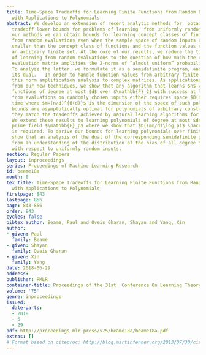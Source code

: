 ```yaml
---
title: Time-Space Tradeoffs for Learning Finite Functions from Random Evaluations,
  with Applications to Polynomials
abstract: We develop an extension of recent analytic methods for  obtaining time-space
  tradeoff lower bounds for problems of learning  from uniformly random labelled examples.  With
  our methods we can obtain bounds for learning concept classes of finite functions
  from random evaluations even when the sample space of random inputs can be significantly
  smaller than the concept class of functions and the function values can be from
  an arbitrary finite set. At the core of our results, we reduce the time-space complexity
  of learning from random evaluations to the question of how much the corresponding
  evaluation matrix amplifies the 2-norms of “almost uniform” probability distributions.
  To analyze the latter, we formulate it as a semidefinite program, and we analyze
  its dual.   In order to handle function values from arbitrary finite sets, we apply
  this norm amplification analysis to complex matrices. As applications that follow
  from our new techniques, we show that any algorithm that learns $n$-variate  polynomial
  functions of degree at most $d$ over $\mathbb{F}_2$ with success at least $2^{-O(n)}$
  from evaluations on randomly chosen inputs either requires space $Ω(nm/d)$ or $2^{Ω(n/d)}$
  time where $m=(n/d)^{Θ(d)}$ is the dimension of the space of such polynomials.   These
  bounds are asymptotically optimal for polynomials of arbitrary constant degree since
  they match the tradeoffs achieved by natural learning algorithms for the problems.
  We extend these results to learning polynomials of degree at most $d$ over any odd
  prime field $\mathbb{F}_p$ where we show that $Ω((mn/d)\log p)$ space or time $p^{Ω(n/d)}$
  is required. To derive our bounds for learning polynomials over finite fields, we
  show that an analysis of the dual of the corresponding semidefinite program follows
  from an understanding of the distribution of the bias of all degree $d$ polynomials
  with respect to uniformly random inputs.
section: Regular Papers
layout: inproceedings
series: Proceedings of Machine Learning Research
id: beame18a
month: 0
tex_title: Time-Space Tradeoffs for Learning Finite Functions from Random Evaluations,
  with Applications to Polynomials
firstpage: 843
lastpage: 856
page: 843-856
order: 843
cycles: false
bibtex_author: Beame, Paul and Oveis Gharan, Shayan and Yang, Xin
author:
- given: Paul
  family: Beame
- given: Shayan
  family: Oveis Gharan
- given: Xin
  family: Yang
date: 2018-06-29
address: 
publisher: PMLR
container-title: Proceedings of the 31st  Conference On Learning Theory
volume: '75'
genre: inproceedings
issued:
  date-parts:
  - 2018
  - 6
  - 29
pdf: http://proceedings.mlr.press/v75/beame18a/beame18a.pdf
extras: []
# Format based on citeproc: http://blog.martinfenner.org/2013/07/30/citeproc-yaml-for-bibliographies/
---
```

